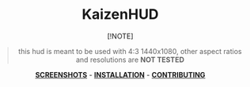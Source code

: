 <div align="center">

# KaizenHUD

[!NOTE]
> this hud is meant to be used with 4:3 1440x1080, other aspect ratios and resolutions are **NOT TESTED**

**[SCREENSHOTS](https://imgur.com/a/ltfXphu)** -
**[INSTALLATION](https://github.com/Hypnootize/TF2-HUD-GitHub-Resources/blob/main/installation/windows_install.md)** -
**[CONTRIBUTING](https://github.com/Hypnootize/TF2-HUD-GitHub-Resources/blob/main/contributing/github_contributing.md)**

